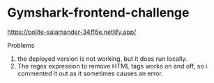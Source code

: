 # Gymshark-frontend-challenge
https://polite-salamander-34ff6e.netlify.app/ 


Problems
1. the deployed version is not working, but it does run locally.
2. The regex expression to remove HTML tags works on and off, so i commented it out as it sometimes causes an error.
